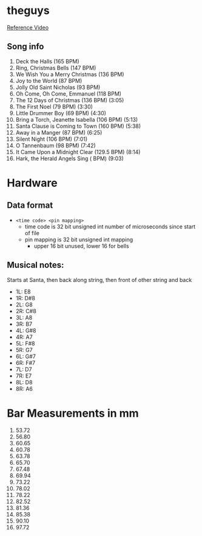 # theguys

[Reference Video](https://www.youtube.com/watch?v=TSuWbGYCaJ4)

## Song info
1. Deck the Halls (165 BPM)
2. Ring, Christmas Bells (147 BPM)
3. We Wish You a Merry Christmas (136 BPM)
4. Joy to the World (87 BPM)
5. Jolly Old Saint Nicholas (93 BPM)
6. Oh Come, Oh Come, Emmanuel (118 BPM) 
7. The 12 Days of Christmas (136 BPM) (3:05)
8. The First Noel (79 BPM) (3:30)
9. Little Drummer Boy (69 BPM) (4:30)
10. Bring a Torch, Jeanette Isabella (106 BPM) (5:13)
11. Santa Clause is Coming to Town (160 BPM) (5:38)
12. Away in a Manger (87 BPM) (6:25)
13. Silent Night (106 BPM) (7:01)
14. O Tannenbaum (98 BPM) (7:42)
15. It Came Upon a Midnight Clear (129.5 BPM) (8:14)
16. Hark, the Herald Angels Sing ( BPM) (9:03)

# Hardware
## Data format
- `<time code> <pin mapping>`
	+ time code is 32 bit unsigned int number of microseconds since start of file
	+ pin mapping is 32 bit unsigned int mapping
		* upper 16 bit unused, lower 16 for bells

## Musical notes:
Starts at Santa, then back along string, then front of other string and back
- 1L: E8
- 1R: D#8
- 2L: G8
- 2R: C#8
- 3L: A8
- 3R: B7
- 4L: G#8
- 4R: A7
- 5L: F#8
- 5R: G7
- 6L: G#7
- 6R: F#7
- 7L: D7
- 7R: E7
- 8L: D8
- 8R: A6

# Bar Measurements in mm
1. 53.72
2. 56.80
3. 60.65
4. 60.78
5. 63.78
6. 65.70
7. 67.48
8. 69.94
9. 73.22 
10. 78.02
11. 78.22
12. 82.52
13. 81.36
14. 85.38
15. 90.10
16. 97.72
